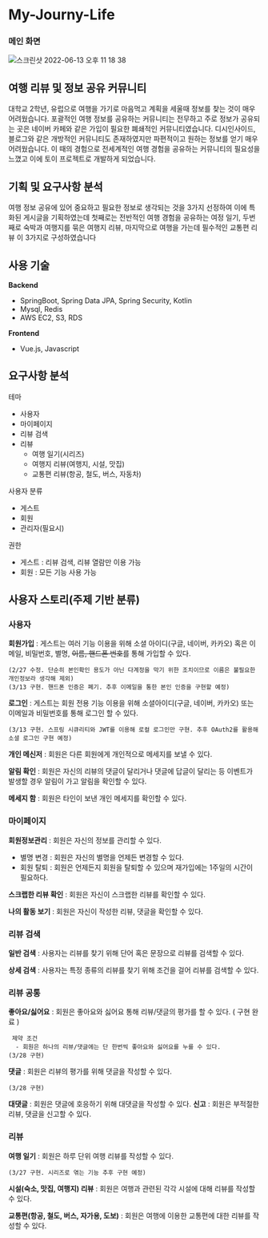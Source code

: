 # My-Journy-Life
### 메인 화면
![스크린샷 2022-06-13 오후 11 18 38](https://user-images.githubusercontent.com/71641938/173375033-87492ba9-0e11-4c28-8ef8-561b1eae3fb4.png)

## 여행 리뷰 및 정보 공유 커뮤니티


대학교 2학년, 유럽으로 여행을 가기로 마음먹고 계획을 세울때 정보를 찾는 것이 매우 어려웠습니다. 포괄적인 여행 정보를 공유하는 커뮤니티는 전무하고 주로 정보가 공유되는 곳은 네이버 카페와 같은 가입이 필요한 폐쇄적인 커뮤니티였습니다. 디시인사이드, 블로그와 같은 개방적인 커뮤니티도 존재하였지만 파편적이고 원하는 정보를 얻기 매우 어려웠습니다. 이 때의 경험으로 전세계적인 여행 경험을 공유하는 커뮤니티의 필요성을 느꼈고 이에 토이 프로젝트로 개발하게 되었습니다. 

## 기획 및 요구사항 분석

여행 정보 공유에 있어 중요하고 필요한 정보로 생각되는 것을 3가지 선정하여 이에 특화된 게시글을 기획하였는데 첫째로는 전반적인 여행 경험을 공유하는 여정 일기, 두번째로 숙박과 여행지를 묶은 여행지 리뷰, 마지막으로 여행을 가는데 필수적인 교통편 리뷰 이 3가지로 구성하였습니다

## 사용 기술

**Backend**
 - SpringBoot, Spring Data JPA, Spring Security, Kotlin
 - Mysql, Redis
 - AWS EC2, S3, RDS

**Frontend**
 - Vue.js, Javascript

## 요구사항 분석

테마 
 - 사용자
 - 마이페이지
 - 리뷰 검색
 - 리뷰
	 - 여행 일기(시리즈)
	 - 여행지 리뷰(여행지, 시설, 맛집)
	 - 교통편 리뷰(항공, 철도, 버스, 자동차)

사용자 분류

 - 게스트
 - 회원
 - 관리자(필요시)

권한
 - 게스트 : 리뷰 검색, 리뷰 열람만 이용 가능
 - 회원 : 모든 기능 사용 가능
 
 
## 사용자 스토리(주제 기반 분류)

### 사용자

**회원가입** : 게스트는 여러 기능 이용을 위해 소셜 아이디(구글, 네이버, 카카오) 혹은 이메일, 비밀번호, 별명, ~~이름, 핸드폰 번호~~를 통해 가입할 수 있다.
	
	(2/27 수정. 단순히 본인확인 용도가 아닌 다계정을 막기 위한 조치이므로 이름은 불필요한 개인정보라 생각해 제외)
	(3/13 구현. 핸드폰 인증은 폐기. 추후 이메일을 통한 본인 인증을 구현할 예정)
	    
**로그인** : 게스트는 회원 전용 기능 이용을 위해 소셜아이디(구글, 네이버, 카카오) 또는 이메일과 비밀번호를 통해 로그인 할 수 있다.

	(3/13 구현. 스프링 시큐리티와 JWT를 이용해 로컬 로그인만 구현. 추후 OAuth2를 활용해 소셜 로그인 구현 예정)

**개인 메신저** : 회원은 다른 회원에게 개인적으로 메세지를 보낼 수 있다.

**알림 확인** : 회원은 자신의 리뷰의 댓글이 달리거나 댓글에 답글이 달리는 등 이벤트가 발생할 경우 알림이 가고 알림을 확인할 수 있다.

**메세지 함** :  회원은 타인이 보낸 개인 메세지를 확인할 수 있다.

### 마이페이지

**회원정보관리** :  회원은 자신의 정보를 관리할 수 있다.
 
 - 별명 변경 : 회원은 자신의 별명을 언제든 변경할 수 있다.
 - 회원 탈퇴 : 회원은 언제든지 회원을 탈퇴할 수 있으며 재가입에는 1주일의 시간이 필요하다.

**스크랩한 리뷰 확인** : 회원은 자신이 스크랩한 리뷰를 확인할 수 있다.

**나의 활동 보기** : 회원은 자신이 작성한 리뷰, 댓글을 확인할 수 있다.

### 리뷰 검색

**일반 검색** : 사용자는 리뷰를 찾기 위해 단어 혹은 문장으로 리뷰를 검색할 수 있다.

**상세 검색** : 사용자는 특정 종류의 리뷰를 찾기 위해 조건을 걸어 리뷰를 검색할 수 있다.


### 리뷰 공통

**좋아요/싫어요** : 회원은 좋아요와 싫어요 통해 리뷰/댓글의 평가를 할 수 있다. ( 구현 완료 )

	 제약 조건
	  - 회원은 하나의 리뷰/댓글에는 단 한번씩 좋아요와 싫어요를 누를 수 있다.
	(3/28 구현)

**댓글** : 회원은 리뷰의 평가를 위해 댓글을 작성할 수 있다. 

	(3/28 구현)
	
**대댓글** : 회원은 댓글에 호응하기 위해 대댓글을 작성할 수 있다.
**신고** : 회원은 부적절한 리뷰, 댓글을 신고할 수 있다.


### 리뷰

**여행 일기** : 회원은 하루 단위 여행 리뷰를 작성할 수 있다. 
	
	(3/27 구현. 시리즈로 엮는 기능 추후 구현 예정)

**시설(숙소, 맛집,  여행지) 리뷰** : 회원은 여행과 관련된 각각 시설에 대해 리뷰를 작성할 수 있다.

**교통편(항공, 철도, 버스, 자가용, 도보)** : 회원은 여행에 이용한 교통편에 대한 리뷰를 작성할 수 있다.
	 
